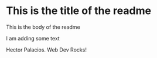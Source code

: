 # This is the title of the readme

This is the body of the readme

I am adding some text

Hector Palacios. Web Dev Rocks!
